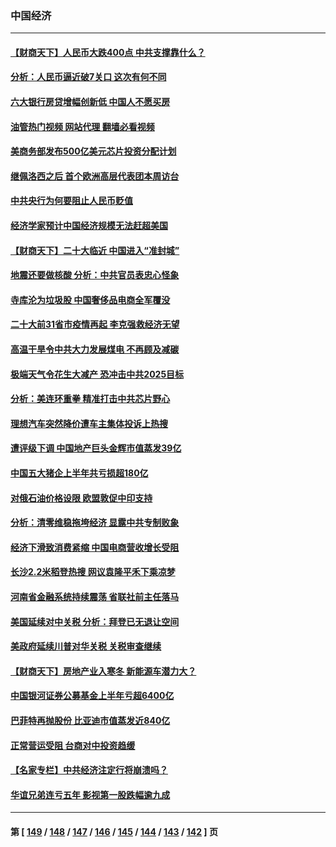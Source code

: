 ### 中国经济
---
#### [【财商天下】人民币大跌400点 中共支撑靠什么？](../../pages/ncid283/n13818750.md?09070845) 
#### [分析：人民币逼近破7关口 这次有何不同](../../pages/ncid283/n13818747.md?09070845) 
#### [六大银行房贷增幅创新低 中国人不愿买房](../../pages/ncid283/n13818529.md?09070845) 
#### [油管热门视频 网站代理 翻墙必看视频](http://209.222.30.114:81/youtube.html?09070845)
#### [美商务部发布500亿美元芯片投资分配计划](../../pages/ncid283/n13818517.md?09070845) 
#### [继佩洛西之后 首个欧洲高层代表团本周访台](../../pages/ncid283/n13818598.md?09070845) 
#### [中共央行为何要阻止人民币贬值](../../pages/ncid283/n13818383.md?09070845) 
#### [经济学家预计中国经济规模无法赶超美国](../../pages/ncid283/n13817987.md?09070845) 
#### [【财商天下】二十大临近 中国进入“准封城”](../../pages/ncid283/n13817986.md?09070845) 
#### [地震还要做核酸 分析：中共官员表忠心怪象](../../pages/ncid283/n13817939.md?09070845) 
#### [寺库沦为垃圾股 中国奢侈品电商全军覆没](../../pages/ncid283/n13817560.md?09070845) 
#### [二十大前31省市疫情再起 李克强救经济无望](../../pages/ncid283/n13817553.md?09070845) 
#### [高温干旱令中共大力发展煤电 不再顾及减碳](../../pages/ncid283/n13817445.md?09070845) 
#### [极端天气令花生大减产 恐冲击中共2025目标](../../pages/ncid283/n13817316.md?09070845) 
#### [分析：美连环重拳 精准打击中共芯片野心](../../pages/ncid283/n13817007.md?09070845) 
#### [理想汽车突然降价遭车主集体投诉上热搜](../../pages/ncid283/n13817026.md?09070845) 
#### [遭评级下调 中国地产巨头金辉市值蒸发39亿](../../pages/ncid283/n13816985.md?09070845) 
#### [中国五大猪企上半年共亏损超180亿](../../pages/ncid283/n13816979.md?09070845) 
#### [对俄石油价格设限 欧盟敦促中印支持](../../pages/ncid283/n13816883.md?09070845) 
#### [分析：清零维稳拖垮经济 显露中共专制败象](../../pages/ncid283/n13815059.md?09070845) 
#### [经济下滑致消费紧缩 中国电商营收增长受阻](../../pages/ncid283/n13816876.md?09070845) 
#### [长沙2.2米稻登热搜 网议袁隆平禾下乘凉梦](../../pages/ncid283/n13816688.md?09070845) 
#### [河南省金融系统持续震荡 省联社前主任落马](../../pages/ncid283/n13816673.md?09070845) 
#### [美国延续对中关税 分析：拜登已无退让空间](../../pages/ncid283/n13816637.md?09070845) 
#### [美政府延续川普对华关税 关税审查继续](../../pages/ncid283/n13816548.md?09070845) 
#### [【财商天下】房地产业入寒冬 新能源车潜力大？](../../pages/ncid283/n13816362.md?09070845) 
#### [中国银河证券公募基金上半年亏超6400亿](../../pages/ncid283/n13816471.md?09070845) 
#### [巴菲特再抛股份 比亚迪市值蒸发近840亿](../../pages/ncid283/n13816429.md?09070845) 
#### [正常营运受阻 台商对中投资趋缓](../../pages/ncid283/n13816456.md?09070845) 
#### [【名家专栏】中共经济注定行将崩溃吗？](../../pages/ncid283/n13816213.md?09070845) 
#### [华谊兄弟连亏五年 影视第一股跌幅逾九成](../../pages/ncid283/n13816421.md?09070845) 

---
#### 第 [ [149](./149.md?09070845) / [148](./148.md?09070845) / [147](./147.md?09070845) / [146](./146.md?09070845) / [145](./145.md?09070845) / [144](./144.md?09070845) / [143](./143.md?09070845) / [142](./142.md?09070845) ] 页

